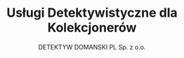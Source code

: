 ---
title: "Usługi Detektywistyczne dla Kolekcjonerów"
description: "DETEKTYW DOMANSKI PL Sp. z o.o. - Ekskluzywna agencja detektywistyczna w Warszawie. Profesjonalne usługi detektywistyczne dla firm i osób prywatnych. 20 lat doświadczenia, 100% dyskrecji."
keywords: ["detektyw Warszawa", "agencja detektywistyczna", "prywatny detektyw", "usługi detektywistyczne", "Detektyw Domański", "sprawy małżeńskie", "weryfikacja kontrahentów"]
author: "DETEKTYW DOMANSKI PL Sp. z o.o."
---